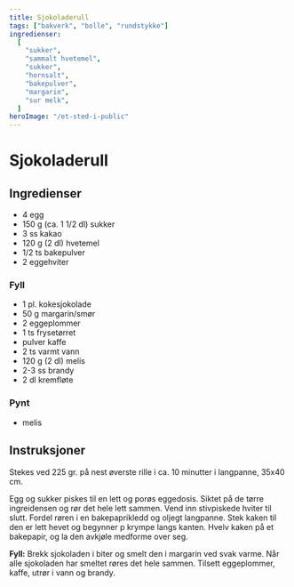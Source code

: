 ```yaml
---
title: Sjokoladerull
tags: ["bakverk", "bolle", "rundstykke"]
ingredienser:
  [
    "sukker",
    "sammalt hvetemel",
    "sukker",
    "hornsalt",
    "bakepulver",
    "margarin",
    "sur melk",
  ]
heroImage: "/et-sted-i-public"
---
```


# Sjokoladerull

## Ingredienser

- 4 egg
- 150 g (ca. 1 1/2 dl) sukker
- 3 ss kakao
- 120 g (2 dl) hvetemel
- 1/2 ts bakepulver
- 2 eggehviter

### Fyll

- 1 pl. kokesjokolade
- 50 g margarin/smør
- 2 eggeplommer
- 1 ts frysetørret
- pulver kaffe
- 2 ts varmt vann
- 120 g (2 dl) melis
- 2-3 ss brandy
- 2 dl kremfløte

### Pynt

- melis

## Instruksjoner

Stekes ved 225 gr. på nest øverste rille i ca. 10 minutter i langpanne, 35x40 cm.

Egg og sukker piskes til en lett og porøs eggedosis. Siktet på de tørre ingreidensen og rør det hele lett sammen. Vend inn stivpiskede hviter til slutt. Fordel røren i en bakepaprikledd og oljegt langpanne. Stek kaken til den er lett hevet og begynner p krympe langs kanten. Hvelv kaken på et bakepapir, og la den avkjøle medforme over seg.

**Fyll:** Brekk sjokoladen i biter og smelt den i margarin ved svak varme. Når alle sjokoladen har smeltet røres det hele sammen. Tilsett eggeplommer, kaffe, utrør i vann og brandy.
